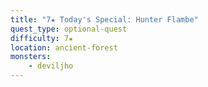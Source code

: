 ```yaml
---
title: "7★ Today's Special: Hunter Flambe"
quest_type: optional-quest
difficulty: 7★
location: ancient-forest
monsters:
    - deviljho
---
```

